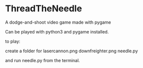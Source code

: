 # ThreadTheNeedle
A dodge-and-shoot video game made with pygame

Can be played with python3 and pygame installed.

to play:

create a folder for 
lasercannon.png
downfreighter.png
needle.py

and run needle.py from the terminal.
